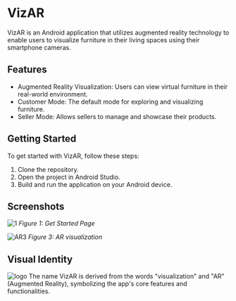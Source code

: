 # VizAR

VizAR is an Android application that utilizes augmented reality technology to enable users to visualize furniture in their living spaces using their smartphone cameras.

## Features

- Augmented Reality Visualization: Users can view virtual furniture in their real-world environment.
- Customer Mode: The default mode for exploring and visualizing furniture.
- Seller Mode: Allows sellers to manage and showcase their products.

## Getting Started

To get started with VizAR, follow these steps:
1. Clone the repository.
2. Open the project in Android Studio.
3. Build and run the application on your Android device.

## Screenshots
![1](https://github.com/ZermatAbdenour/VizarProject/assets/128800613/c73d0634-5a36-420a-bf07-ce55bfab3efd)
*Figure 1: Get Started Page*

![AR3](https://github.com/ZermatAbdenour/VizarProject/assets/128800613/ed93e49d-f7f0-4dec-bd9c-d77342ebe7c6)
*Figure 3: AR visualization*

## Visual Identity

![logo](https://github.com/ZermatAbdenour/VizarProject/assets/128800613/7c54a64c-dcb5-4fb7-b7b0-19b8f1813b32)
The name VizAR is derived from the words "visualization" and "AR" (Augmented Reality), symbolizing the app's core features and functionalities.
